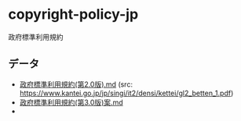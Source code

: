 # copyright-policy-jp

政府標準利用規約

## データ

- [政府標準利用規約(第2.0版).md](政府標準利用規約(第2.0版).md) (src: https://www.kantei.go.jp/jp/singi/it2/densi/kettei/gl2_betten_1.pdf)
- [政府標準利用規約(第3.0版)案.md](政府標準利用規約(第3.0版)案.md)
- 

